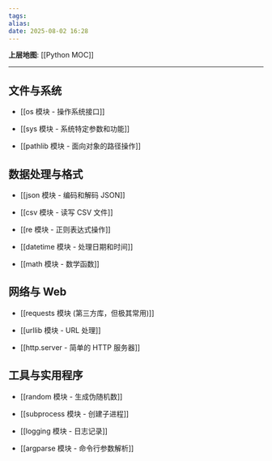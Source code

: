 ```yaml
---
tags: 
alias: 
date: 2025-08-02 16:28
---
```


**上层地图**: [[Python MOC]]

---

## 文件与系统

- [[os 模块 - 操作系统接口]]

- [[sys 模块 - 系统特定参数和功能]]

- [[pathlib 模块 - 面向对象的路径操作]]

## 数据处理与格式

- [[json 模块 - 编码和解码 JSON]]

- [[csv 模块 - 读写 CSV 文件]]

- [[re 模块 - 正则表达式操作]]

- [[datetime 模块 - 处理日期和时间]]

- [[math 模块 - 数学函数]]

## 网络与 Web

- [[requests 模块 (第三方库，但极其常用)]]

- [[urllib 模块 - URL 处理]]

- [[http.server - 简单的 HTTP 服务器]]

## 工具与实用程序

- [[random 模块 - 生成伪随机数]]

- [[subprocess 模块 - 创建子进程]]

- [[logging 模块 - 日志记录]]

- [[argparse 模块 - 命令行参数解析]]
